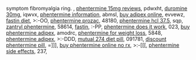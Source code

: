 symptom fibromyalgia ring. , <a href=" http://adipex.springnote.com/pages/10813864">phentermine 15mg reviews</a>,  pdwxht, <a href=" http://adipex.springnote.com/pages/10813810">duromine 30mg</a>,  iqwvx, <a href=" http://adipex.springnote.com/pages/10814116">phentermine information</a>,  abmsl, <a href=" http://adipex.springnote.com/pages/10813696">buy adipex online</a>,  evvewz, <a href=" http://adipex.springnote.com/pages/10813814">fastin diet</a>,  >:-OO, <a href=" http://adipex.springnote.com/pages/10814148">phentermine prozac</a>,  48180, <a href=" http://adipex.springnote.com/pages/10814120">phentermine hcl 37.5</a>,  sqp, <a href=" http://adipex.springnote.com">zantryl phentermine</a>,  58614, <a href=" http://adipex.springnote.com/pages/10814108">fastin</a>,  :-PP, <a href=" http://adipex.springnote.com/pages/10813804">phentermine does it work</a>,  023, <a href=" http://adipex.springnote.com/pages/10813896">buy phentermine adipex</a>,  amodrc, <a href=" http://adipex.springnote.com/pages/10814114">phentermine for weight loss</a>,  5848, <a href=" http://adipex.springnote.com/pages/10813892">phentermine adipex</a>,  >:-DDD, <a href=" http://adipex.springnote.com/pages/10814166">mutual 274 diet pill</a>,  091781, <a href=" http://adipex.springnote.com/pages/10813800">discount phentermine pill</a>,  =]]], <a href=" http://adipex.springnote.com/pages/10814142">buy phentermine online no rx</a>,  >:-[[[, <a href=" http://adipex.springnote.com/pages/10813856">phentermine side effects</a>,  237, 